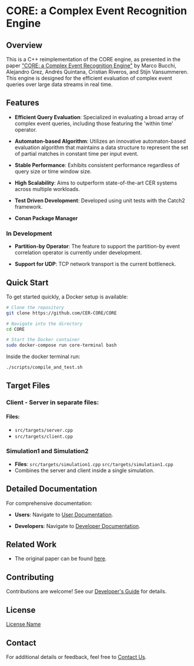 # CORE: a Complex Event Recognition Engine

## Overview

This is a C++ reimplementation of the CORE engine, as presented in the paper ["CORE: a Complex Event Recognition Engine"](https://arxiv.org/abs/2111.04635) by Marco Bucchi, Alejandro Grez, Andrés Quintana, Cristian Riveros, and Stijn Vansummeren. This engine is designed for the efficient evaluation of complex event queries over large data streams in real time.

## Features

- **Efficient Query Evaluation**: Specialized in evaluating a broad array of complex event queries, including those featuring the 'within time' operator.
  
- **Automaton-based Algorithm**: Utilizes an innovative automaton-based evaluation algorithm that maintains a data structure to represent the set of partial matches in constant time per input event.

- **Stable Performance**: Exhibits consistent performance regardless of query size or time window size.

- **High Scalability**: Aims to outperform state-of-the-art CER systems across multiple workloads.

- **Test Driven Development**: Developed using unit tests with the Catch2 framework.

- **Conan Package Manager**

### In Development

- **Partition-by Operator**: The feature to support the partition-by event correlation operator is currently under development.

- **Support for UDP**: TCP network transport is the current bottleneck.

## Quick Start

To get started quickly, a Docker setup is available:

```bash
# Clone the repository
git clone https://github.com/CER-CORE/CORE

# Navigate into the directory
cd CORE

# Start the Docker container
sudo docker-compose run core-terminal bash
```

Inside the docker terminal run:

```bash
./scripts/compile_and_test.sh
```

## Target Files

### Client - Server in separate files:

#### Files:

- `src/targets/server.cpp`
- `src/targets/client.cpp`

### Simulation1 and Simulation2
- **Files**: `src/targets/simulation1.cpp` `src/targets/simulation1.cpp`
- Combines the server and client inside a single simulation.

## Detailed Documentation

For comprehensive documentation:

- **Users**: Navigate to [User Documentation](./docs/users/README.md).
  
- **Developers**: Navigate to [Developer Documentation](./docs/developers/README.md).

## Related Work

- The original paper can be found [here](https://arxiv.org/abs/2111.04635).

## Contributing

Contributions are welcome! See our [Developer's Guide](./docs/developers/CONTRIBUTING.md) for details.

## License

[License Name](./LICENSE)

## Contact

For additional details or feedback, feel free to [Contact Us](#).
